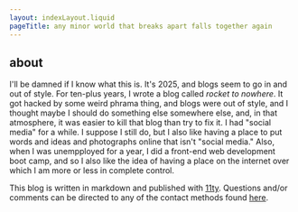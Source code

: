```yaml
---
layout: indexLayout.liquid
pageTitle: any minor world that breaks apart falls together again
---
```


## about

I'll be damned if I know what this is. It's 2025, and blogs seem to go in and out of style. For ten-plus years, I wrote a blog called _rocket to nowhere_. It got hacked by some weird phrama thing, and blogs were out of style, and I thought maybe I should do something else somewhere else, and, in that atmosphere, it was easier to kill that blog than try to fix it. I had "social media" for a while. I suppose I still do, but I also like having a place to put words and ideas and photographs online that isn't "social media." Also, when I was unempployed for a year, I did a front-end web development boot camp, and so I also like the idea of having a place on the internet over which I am more or less in complete control.

This blog is written in markdown and published with [11ty](http://www.11ty.dev). Questions and/or comments can be directed to any of the contact methods found [here](https://shawnhuelle.com#contact).
